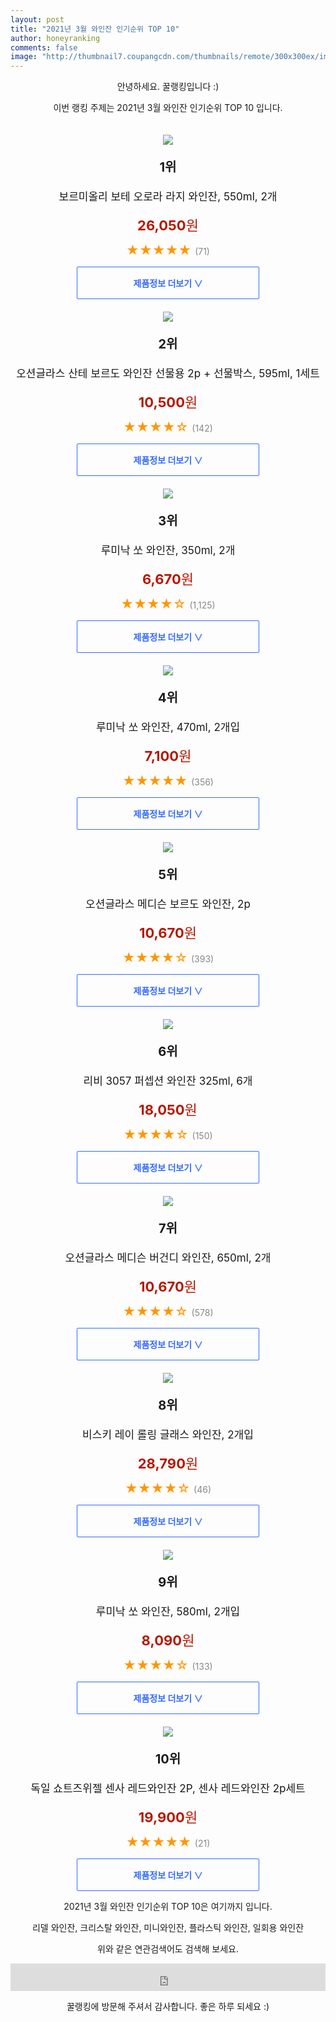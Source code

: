 ```yaml
--- 
layout: post 
title: "2021년 3월 와인잔 인기순위 TOP 10" 
author: honeyranking 
comments: false 
image: "http://thumbnail7.coupangcdn.com/thumbnails/remote/300x300ex/image/retail/images/278010978085859-dce730f0-3859-4614-bcbe-df75e8a8ee0d.jpg" 
--- 
```

<p style="text-align: center;">안녕하세요. 꿀랭킹입니다 :)</p> <p style="text-align: center;">이번 랭킹 주제는 2021년 3월 와인잔 인기순위 TOP 10 입니다.</p><center><img src="http://thumbnail7.coupangcdn.com/thumbnails/remote/300x300ex/image/retail/images/278010978085859-dce730f0-3859-4614-bcbe-df75e8a8ee0d.jpg" style="margin-top:20px" /></center> <p style="text-align: center; font-size: 20px"><b>1위</b></p> <p style="text-align: center; font-size: 17px">보르미올리 보테 오로라 라지 와인잔, 550ml, 2개</p> <p style="text-align: center;"><span style="color: #b61800; font-size: 22px;"><b>26,050</b>원</span></p> <p style="text-align: center;"><span style="color: #ff9600; font-size: 20px;">★★★★★ </span><span style="color: #878787;">(71)</span></p> <center><a href="https://coupa.ng/bULcZT"> <div style="font-size: 14px; display: inline-block; padding: 15px 90px; color: #346aff; border-radius: 2px; border: 1px solid #346aff; cursor: pointer;"><b>제품정보 더보기 &or;</b></div> </a></center><center><img src="http://thumbnail6.coupangcdn.com/thumbnails/remote/300x300ex/image/retail/images/93378134980594-816336aa-fe17-4601-b2ce-3f742e5116ec.jpg" style="margin-top:20px" /></center> <p style="text-align: center; font-size: 20px"><b>2위</b></p> <p style="text-align: center; font-size: 17px">오션글라스 산테 보르도 와인잔 선물용 2p + 선물박스, 595ml, 1세트</p> <p style="text-align: center;"><span style="color: #b61800; font-size: 22px;"><b>10,500</b>원</span></p> <p style="text-align: center;"><span style="color: #ff9600; font-size: 20px;">★★★★☆ </span><span style="color: #878787;">(142)</span></p> <center><a href="https://coupa.ng/bULcZW"> <div style="font-size: 14px; display: inline-block; padding: 15px 90px; color: #346aff; border-radius: 2px; border: 1px solid #346aff; cursor: pointer;"><b>제품정보 더보기 &or;</b></div> </a></center><center><img src="http://thumbnail7.coupangcdn.com/thumbnails/remote/300x300ex/image/retail/images/7466207839310-64b1013e-45f2-4685-bfe2-e13a0c5e3cc9.jpg" style="margin-top:20px" /></center> <p style="text-align: center; font-size: 20px"><b>3위</b></p> <p style="text-align: center; font-size: 17px">루미낙 쏘 와인잔, 350ml, 2개</p> <p style="text-align: center;"><span style="color: #b61800; font-size: 22px;"><b>6,670</b>원</span></p> <p style="text-align: center;"><span style="color: #ff9600; font-size: 20px;">★★★★☆ </span><span style="color: #878787;">(1,125)</span></p> <center><a href="https://coupa.ng/bULcZY"> <div style="font-size: 14px; display: inline-block; padding: 15px 90px; color: #346aff; border-radius: 2px; border: 1px solid #346aff; cursor: pointer;"><b>제품정보 더보기 &or;</b></div> </a></center><center><img src="http://thumbnail7.coupangcdn.com/thumbnails/remote/300x300ex/image/retail/images/2018/04/03/11/2/d542c4dc-b0ef-4460-a6a5-3b9a7dcdb588.jpg" style="margin-top:20px" /></center> <p style="text-align: center; font-size: 20px"><b>4위</b></p> <p style="text-align: center; font-size: 17px">루미낙 쏘 와인잔, 470ml, 2개입</p> <p style="text-align: center;"><span style="color: #b61800; font-size: 22px;"><b>7,100</b>원</span></p> <p style="text-align: center;"><span style="color: #ff9600; font-size: 20px;">★★★★★ </span><span style="color: #878787;">(356)</span></p> <center><a href="https://coupa.ng/bULcZZ"> <div style="font-size: 14px; display: inline-block; padding: 15px 90px; color: #346aff; border-radius: 2px; border: 1px solid #346aff; cursor: pointer;"><b>제품정보 더보기 &or;</b></div> </a></center><center><img src="http://thumbnail9.coupangcdn.com/thumbnails/remote/300x300ex/image/product/image/vendoritem/2017/08/21/3022277623/facdfe8c-bccf-4d08-a257-6c63715c09dc.jpg" style="margin-top:20px" /></center> <p style="text-align: center; font-size: 20px"><b>5위</b></p> <p style="text-align: center; font-size: 17px">오션글라스 메디슨 보르도 와인잔, 2p</p> <p style="text-align: center;"><span style="color: #b61800; font-size: 22px;"><b>10,670</b>원</span></p> <p style="text-align: center;"><span style="color: #ff9600; font-size: 20px;">★★★★☆ </span><span style="color: #878787;">(393)</span></p> <center><a href="https://coupa.ng/bULcZ1"> <div style="font-size: 14px; display: inline-block; padding: 15px 90px; color: #346aff; border-radius: 2px; border: 1px solid #346aff; cursor: pointer;"><b>제품정보 더보기 &or;</b></div> </a></center><center><img src="http://thumbnail9.coupangcdn.com/thumbnails/remote/300x300ex/image/retail/images/8168560538116-eea52acd-86b5-451d-8343-e75df0b7043f.jpg" style="margin-top:20px" /></center> <p style="text-align: center; font-size: 20px"><b>6위</b></p> <p style="text-align: center; font-size: 17px">리비 3057 퍼셉션 와인잔 325ml, 6개</p> <p style="text-align: center;"><span style="color: #b61800; font-size: 22px;"><b>18,050</b>원</span></p> <p style="text-align: center;"><span style="color: #ff9600; font-size: 20px;">★★★★☆ </span><span style="color: #878787;">(150)</span></p> <center><a href="https://coupa.ng/bULcZ3"> <div style="font-size: 14px; display: inline-block; padding: 15px 90px; color: #346aff; border-radius: 2px; border: 1px solid #346aff; cursor: pointer;"><b>제품정보 더보기 &or;</b></div> </a></center><center><img src="http://thumbnail10.coupangcdn.com/thumbnails/remote/300x300ex/image/retail/images/86373390500559-5120b77a-104c-42eb-a72d-9be3292c99d1.jpg" style="margin-top:20px" /></center> <p style="text-align: center; font-size: 20px"><b>7위</b></p> <p style="text-align: center; font-size: 17px">오션글라스 메디슨 버건디 와인잔, 650ml, 2개</p> <p style="text-align: center;"><span style="color: #b61800; font-size: 22px;"><b>10,670</b>원</span></p> <p style="text-align: center;"><span style="color: #ff9600; font-size: 20px;">★★★★☆ </span><span style="color: #878787;">(578)</span></p> <center><a href="https://coupa.ng/bULcZ5"> <div style="font-size: 14px; display: inline-block; padding: 15px 90px; color: #346aff; border-radius: 2px; border: 1px solid #346aff; cursor: pointer;"><b>제품정보 더보기 &or;</b></div> </a></center><center><img src="http://thumbnail7.coupangcdn.com/thumbnails/remote/300x300ex/image/product/image/vendoritem/2018/07/05/3242285857/71403d61-f121-48c9-87f6-a01135c72861.jpg" style="margin-top:20px" /></center> <p style="text-align: center; font-size: 20px"><b>8위</b></p> <p style="text-align: center; font-size: 17px">비스키 레이 롤링 글래스 와인잔, 2개입</p> <p style="text-align: center;"><span style="color: #b61800; font-size: 22px;"><b>28,790</b>원</span></p> <p style="text-align: center;"><span style="color: #ff9600; font-size: 20px;">★★★★☆ </span><span style="color: #878787;">(46)</span></p> <center><a href="https://coupa.ng/bULcZ6"> <div style="font-size: 14px; display: inline-block; padding: 15px 90px; color: #346aff; border-radius: 2px; border: 1px solid #346aff; cursor: pointer;"><b>제품정보 더보기 &or;</b></div> </a></center><center><img src="http://thumbnail7.coupangcdn.com/thumbnails/remote/300x300ex/image/retail/images/2018/04/03/11/1/f696a483-c25c-4ad4-8fe7-73e4b50e7320.jpg" style="margin-top:20px" /></center> <p style="text-align: center; font-size: 20px"><b>9위</b></p> <p style="text-align: center; font-size: 17px">루미낙 쏘 와인잔, 580ml, 2개입</p> <p style="text-align: center;"><span style="color: #b61800; font-size: 22px;"><b>8,090</b>원</span></p> <p style="text-align: center;"><span style="color: #ff9600; font-size: 20px;">★★★★☆ </span><span style="color: #878787;">(133)</span></p> <center><a href="https://coupa.ng/bULcZ8"> <div style="font-size: 14px; display: inline-block; padding: 15px 90px; color: #346aff; border-radius: 2px; border: 1px solid #346aff; cursor: pointer;"><b>제품정보 더보기 &or;</b></div> </a></center><center><img src="http://thumbnail7.coupangcdn.com/thumbnails/remote/300x300ex/image/vendor_inventory/eac1/c4641abffa713a5f75f0131f1ac00a23f7622eb9dfda01b7bd1be33a2580.jpg" style="margin-top:20px" /></center> <p style="text-align: center; font-size: 20px"><b>10위</b></p> <p style="text-align: center; font-size: 17px">독일 쇼트즈위젤 센사 레드와인잔 2P, 센사 레드와인잔 2p세트</p> <p style="text-align: center;"><span style="color: #b61800; font-size: 22px;"><b>19,900</b>원</span></p> <p style="text-align: center;"><span style="color: #ff9600; font-size: 20px;">★★★★★ </span><span style="color: #878787;">(21)</span></p> <center><a href="https://coupa.ng/bULc0d"> <div style="font-size: 14px; display: inline-block; padding: 15px 90px; color: #346aff; border-radius: 2px; border: 1px solid #346aff; cursor: pointer;"><b>제품정보 더보기 &or;</b></div> </a></center> <p style="text-align: center;"> </p> <p style="text-align: center;"> </p> <p style="text-align: center;">2021년 3월 와인잔 인기순위 TOP 10은 여기까지 입니다.</p> <p style="text-align: center;">리델 와인잔, 크리스탈 와인잔, 미니와인잔, 플라스틱 와인잔, 일회용 와인잔</p> <p style="text-align: center;">위와 같은 연관검색어도 검색해 보세요.</p> <iframe src="https://coupa.ng/bSaIdo" width="100%" height="44" frameborder="0" scrolling="no" referrerpolicy="unsafe-url"></iframe> <p style="text-align: center;">꿀랭킹에 방문해 주셔서 감사합니다. 좋은 하루 되세요 :)</p>
